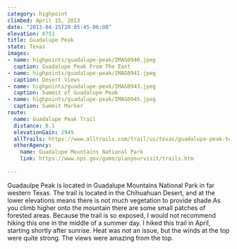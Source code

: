 ```yaml
---
category: highpoint
climbed: April 15, 2013
date: "2013-04-15T20:05:45-06:00"
elevation: 8751
title: Guadalupe Peak
state: Texas
images:
- name: highpoints/guadalupe-peak/IMAG0940.jpeg
  caption: Guadalupe Peak From The East
- name: highpoints/guadalupe-peak/IMAG0941.jpeg
  caption: Desert Views
- name: highpoints/guadalupe-peak/IMAG0943.jpeg
  caption: Summit of Guadalupe Peak
- name: highpoints/guadalupe-peak/IMAG0945.jpeg
  caption: Summit Marker
route:
  name: Guadalupe Peak Trail
  distance: 8.1
  elevationGain: 2949
  allTrails: https://www.alltrails.com/trail/us/texas/guadalupe-peak-texas-highpoint-trail
  otherAgency: 
    name: Guadalupe Mountains National Park
    link: https://www.nps.gov/gumo/planyourvisit/trails.htm
  
---
```



Guadaulpe Peak is located in Guadalupe Mountains National Park in far western Texas.  The trail is located in the Chihuahuan Desert, and at the lower elevations means there is not much vegetation to provide shade.As you climb higher onto the mountain there are some small patches of forested areas.  Because the trail is so exposed, I would not recommend hiking this one in the middle of a summer day.  I hiked this trail in April, starting shortly after sunrise.  Heat was not an issue, but the winds at the top were quite strong.  The views were amazing from the top.